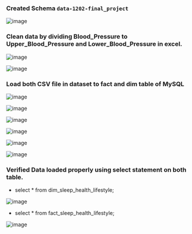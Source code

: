 ### Created Schema `data-1202-final_project`

![image](https://github.com/agrawalria/DATA-1202-Final_Project/assets/70374978/c6b8e00d-bd9f-4a53-9a6e-986da73f45fd)

### Clean data by dividing Blood_Pressure to Upper_Blood_Pressure and Lower_Blood_Pressure in excel.

![image](https://github.com/agrawalria/DATA-1202-Final_Project/assets/70374978/23be2ac4-571a-4ea7-a4b0-c120947b5121)

![image](https://github.com/agrawalria/DATA-1202-Final_Project/assets/70374978/1f08c626-afb4-499d-a434-03497a249b95)
 
### Load both CSV file in dataset to fact and dim table of MySQL

![image](https://github.com/agrawalria/DATA-1202-Final_Project/assets/70374978/949d9ce1-0dc3-4bef-a829-c057fd168de3)

![image](https://github.com/agrawalria/DATA-1202-Final_Project/assets/70374978/8b0f86f8-f2ee-4e4c-8f68-e9977cc49a59)

![image](https://github.com/agrawalria/DATA-1202-Final_Project/assets/70374978/2a7a37b3-7732-4e87-8985-4e576d8c581e)

![image](https://github.com/agrawalria/DATA-1202-Final_Project/assets/70374978/87dbb7b3-5c10-419e-9001-11d3212e68cb)

![image](https://github.com/agrawalria/DATA-1202-Final_Project/assets/70374978/6f65eb20-188c-492b-ac85-b5a1f0198869)

![image](https://github.com/agrawalria/DATA-1202-Final_Project/assets/70374978/d4fa279f-5bba-4474-a5e3-a966cbf489d9)

### Verified Data loaded properly using select statement on both table.

- select * from dim_sleep_health_lifestyle;
  
![image](https://github.com/agrawalria/DATA-1202-Final_Project/assets/70374978/79ac22ad-d7f9-424c-8a10-79f3f0505c82)

- select * from fact_sleep_health_lifestyle;
  
![image](https://github.com/agrawalria/DATA-1202-Final_Project/assets/70374978/c0f02a76-11d1-4787-8c94-879981db4fd8)

 


